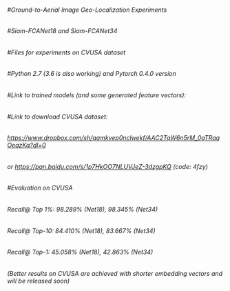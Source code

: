 ###### #Ground-to-Aerial Image Geo-Localization Experiments
###### #Siam-FCANet18 and Siam-FCANet34
###### #Files for experiments on CVUSA dataset
###### #Python 2.7 (3.6 is also working) and Pytorch 0.4.0 version
###### #Link to trained models (and some generated feature vectors): 
###### #Link to download CVUSA dataset: 
###### https://www.dropbox.com/sh/qamkvep0nclwekf/AAC2TqW6n5rM_0qTRaqOeqzKa?dl=0  
###### or https://pan.baidu.com/s/1p7HkOO7NLUVJeZ-3dzgpKQ (code: 4fzy)

###### #Evaluation on CVUSA 
###### Recall@ Top 1%: 98.289% (Net18), 98.345% (Net34)
###### Recall@ Top-10: 84.410% (Net18), 83.667% (Net34)
###### Recall@ Top-1:  45.058% (Net18), 42.863% (Net34)

###### (Better results on CVUSA are achieved with shorter embedding vectors and will be released soon)
